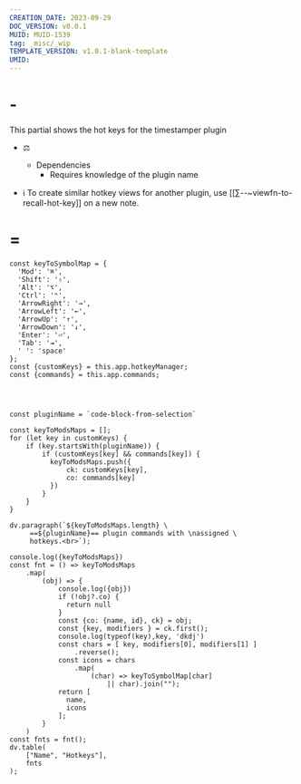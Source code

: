 ```yaml
---
CREATION_DATE: 2023-09-29 
DOC_VERSION: v0.0.1
MUID: MUID-1539
tag: _misc/_wip 
TEMPLATE_VERSION: v1.0.1-blank-template
UMID: 
---
```




# - 
This partial shows the hot keys for the timestamper plugin
* ⚖
    * Dependencies
        * Requires knowledge of the plugin name 

* ℹ To create similar hotkey views for another plugin, use [[∑--~viewfn-to-recall-hot-key]] on a new note.

# =

```dataviewjs
const keyToSymbolMap = {
  'Mod': '⌘',
  'Shift': '⇧',
  'Alt': '⌥',
  'Ctrl': '⌃',
  'ArrowRight': '→',
  'ArrowLeft': '←',
  'ArrowUp': '↑',
  'ArrowDown': '↓',
  'Enter': '⏎',
  'Tab': '⇥',
  ' ': 'space'
};
const {customKeys} = this.app.hotkeyManager;
const {commands} = this.app.commands;




const pluginName = `code-block-from-selection`

const keyToModsMaps = [];
for (let key in customKeys) {
    if (key.startsWith(pluginName)) {
        if (customKeys[key] && commands[key]) {
          keyToModsMaps.push({
              ck: customKeys[key],
              co: commands[key]
          })
        }
    }
}

dv.paragraph(`${keyToModsMaps.length} \
     ==${pluginName}== plugin commands with \nassigned \
     hotkeys.<br>`);

console.log({keyToModsMaps})
const fnt = () => keyToModsMaps
    .map(
        (obj) => {
            console.log({obj})
            if (!obj?.co) {
              return null
            }
            const {co: {name, id}, ck} = obj;
            const {key, modifiers } = ck.first();
            console.log(typeof(key),key, 'dkdj')
            const chars = [ key, modifiers[0], modifiers[1] ]
                .reverse();
            const icons = chars
                .map(
                    (char) => keyToSymbolMap[char] 
                        || char).join("");
            return [
              name,
              icons
            ];
        }
    )
const fnts = fnt();
dv.table(
    ["Name", "Hotkeys"],
    fnts
);

```
